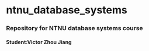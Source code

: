 # ntnu_database_systems

### Repository for NTNU database systems course

#### Student:Victor Zhou Jiang


